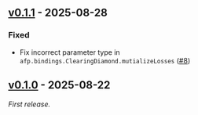 ## [v0.1.1] - 2025-08-28

### Fixed

- Fix incorrect parameter type in `afp.bindings.ClearingDiamond.mutializeLosses` ([#8](https://github.com/autonity/afp-sdk/pull/8))

## [v0.1.0] - 2025-08-22

_First release._

[v0.1.1]: https://github.com/autonity/afp-sdk/releases/tag/v0.1.1
[v0.1.0]: https://github.com/autonity/afp-sdk/releases/tag/v0.1.0
